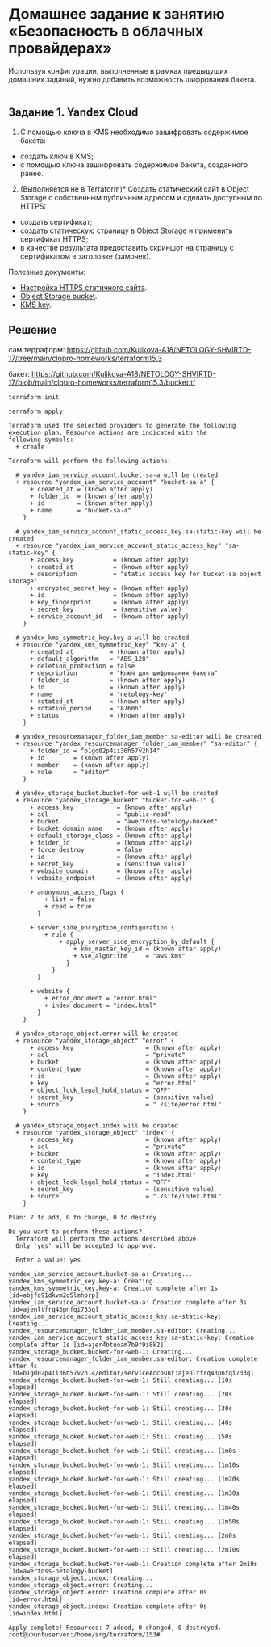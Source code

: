 # Домашнее задание к занятию «Безопасность в облачных провайдерах»  

Используя конфигурации, выполненные в рамках предыдущих домашних заданий, нужно добавить возможность шифрования бакета.

---
## Задание 1. Yandex Cloud   

1. С помощью ключа в KMS необходимо зашифровать содержимое бакета:

 - создать ключ в KMS;
 - с помощью ключа зашифровать содержимое бакета, созданного ранее.
2. (Выполняется не в Terraform)* Создать статический сайт в Object Storage c собственным публичным адресом и сделать доступным по HTTPS:

 - создать сертификат;
 - создать статическую страницу в Object Storage и применить сертификат HTTPS;
 - в качестве результата предоставить скриншот на страницу с сертификатом в заголовке (замочек).

Полезные документы:

- [Настройка HTTPS статичного сайта](https://cloud.yandex.ru/docs/storage/operations/hosting/certificate).
- [Object Storage bucket](https://registry.terraform.io/providers/yandex-cloud/yandex/latest/docs/resources/storage_bucket).
- [KMS key](https://registry.terraform.io/providers/yandex-cloud/yandex/latest/docs/resources/kms_symmetric_key).

## Решение 

сам терраформ: https://github.com/Kulikova-A18/NETOLOGY-SHVIRTD-17/tree/main/clopro-homeworks/terraform15.3

бакет: https://github.com/Kulikova-A18/NETOLOGY-SHVIRTD-17/blob/main/clopro-homeworks/terraform15.3/bucket.tf

```
terraform init

terraform apply

Terraform used the selected providers to generate the following execution plan. Resource actions are indicated with the
following symbols:
  + create

Terraform will perform the following actions:

  # yandex_iam_service_account.bucket-sa-a will be created
  + resource "yandex_iam_service_account" "bucket-sa-a" {
      + created_at = (known after apply)
      + folder_id  = (known after apply)
      + id         = (known after apply)
      + name       = "bucket-sa-a"
    }

  # yandex_iam_service_account_static_access_key.sa-static-key will be created
  + resource "yandex_iam_service_account_static_access_key" "sa-static-key" {
      + access_key           = (known after apply)
      + created_at           = (known after apply)
      + description          = "static access key for bucket-sa object storage"
      + encrypted_secret_key = (known after apply)
      + id                   = (known after apply)
      + key_fingerprint      = (known after apply)
      + secret_key           = (sensitive value)
      + service_account_id   = (known after apply)
    }

  # yandex_kms_symmetric_key.key-a will be created
  + resource "yandex_kms_symmetric_key" "key-a" {
      + created_at          = (known after apply)
      + default_algorithm   = "AES_128"
      + deletion_protection = false
      + description         = "Ключ для шифрования бакета"
      + folder_id           = (known after apply)
      + id                  = (known after apply)
      + name                = "netology-key"
      + rotated_at          = (known after apply)
      + rotation_period     = "8760h"
      + status              = (known after apply)
    }

  # yandex_resourcemanager_folder_iam_member.sa-editor will be created
  + resource "yandex_resourcemanager_folder_iam_member" "sa-editor" {
      + folder_id = "b1gd02p4ii36h57v2h14"
      + id        = (known after apply)
      + member    = (known after apply)
      + role      = "editor"
    }

  # yandex_storage_bucket.bucket-for-web-1 will be created
  + resource "yandex_storage_bucket" "bucket-for-web-1" {
      + access_key            = (known after apply)
      + acl                   = "public-read"
      + bucket                = "awertoss-netology-bucket"
      + bucket_domain_name    = (known after apply)
      + default_storage_class = (known after apply)
      + folder_id             = (known after apply)
      + force_destroy         = false
      + id                    = (known after apply)
      + secret_key            = (sensitive value)
      + website_domain        = (known after apply)
      + website_endpoint      = (known after apply)

      + anonymous_access_flags {
          + list = false
          + read = true
        }

      + server_side_encryption_configuration {
          + rule {
              + apply_server_side_encryption_by_default {
                  + kms_master_key_id = (known after apply)
                  + sse_algorithm     = "aws:kms"
                }
            }
        }

      + website {
          + error_document = "error.html"
          + index_document = "index.html"
        }
    }

  # yandex_storage_object.error will be created
  + resource "yandex_storage_object" "error" {
      + access_key                    = (known after apply)
      + acl                           = "private"
      + bucket                        = (known after apply)
      + content_type                  = (known after apply)
      + id                            = (known after apply)
      + key                           = "error.html"
      + object_lock_legal_hold_status = "OFF"
      + secret_key                    = (sensitive value)
      + source                        = "./site/error.html"
    }

  # yandex_storage_object.index will be created
  + resource "yandex_storage_object" "index" {
      + access_key                    = (known after apply)
      + acl                           = "private"
      + bucket                        = (known after apply)
      + content_type                  = (known after apply)
      + id                            = (known after apply)
      + key                           = "index.html"
      + object_lock_legal_hold_status = "OFF"
      + secret_key                    = (sensitive value)
      + source                        = "./site/index.html"
    }

Plan: 7 to add, 0 to change, 0 to destroy.

Do you want to perform these actions?
  Terraform will perform the actions described above.
  Only 'yes' will be accepted to approve.

  Enter a value: yes

yandex_iam_service_account.bucket-sa-a: Creating...
yandex_kms_symmetric_key.key-a: Creating...
yandex_kms_symmetric_key.key-a: Creation complete after 1s [id=abjfo91dkvm2o5lmhprp]
yandex_iam_service_account.bucket-sa-a: Creation complete after 3s [id=ajenltfrq43pnfqi733q]
yandex_iam_service_account_static_access_key.sa-static-key: Creating...
yandex_resourcemanager_folder_iam_member.sa-editor: Creating...
yandex_iam_service_account_static_access_key.sa-static-key: Creation complete after 1s [id=ajer4btnoam7b9f9i8k2]
yandex_storage_bucket.bucket-for-web-1: Creating...
yandex_resourcemanager_folder_iam_member.sa-editor: Creation complete after 4s [id=b1gd02p4ii36h57v2h14/editor/serviceAccount:ajenltfrq43pnfqi733q]
yandex_storage_bucket.bucket-for-web-1: Still creating... [10s elapsed]
yandex_storage_bucket.bucket-for-web-1: Still creating... [20s elapsed]
yandex_storage_bucket.bucket-for-web-1: Still creating... [30s elapsed]
yandex_storage_bucket.bucket-for-web-1: Still creating... [40s elapsed]
yandex_storage_bucket.bucket-for-web-1: Still creating... [50s elapsed]
yandex_storage_bucket.bucket-for-web-1: Still creating... [1m0s elapsed]
yandex_storage_bucket.bucket-for-web-1: Still creating... [1m10s elapsed]
yandex_storage_bucket.bucket-for-web-1: Still creating... [1m20s elapsed]
yandex_storage_bucket.bucket-for-web-1: Still creating... [1m30s elapsed]
yandex_storage_bucket.bucket-for-web-1: Still creating... [1m40s elapsed]
yandex_storage_bucket.bucket-for-web-1: Still creating... [1m50s elapsed]
yandex_storage_bucket.bucket-for-web-1: Still creating... [2m0s elapsed]
yandex_storage_bucket.bucket-for-web-1: Still creating... [2m10s elapsed]
yandex_storage_bucket.bucket-for-web-1: Creation complete after 2m19s [id=awertoss-netology-bucket]
yandex_storage_object.index: Creating...
yandex_storage_object.error: Creating...
yandex_storage_object.error: Creation complete after 0s [id=error.html]
yandex_storage_object.index: Creation complete after 0s [id=index.html]

Apply complete! Resources: 7 added, 0 changed, 0 destroyed.
root@ubuntuserver:/home/srg/terraform/153#
```
